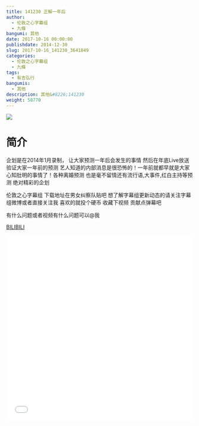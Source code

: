 ```yaml
---
title: 141230 正解一年后
author: 
  - 伦敦之心字幕组
  - 九條
bangumi: 其他
date: 2017-10-16 00:00:00
publishdate: 2014-12-30
slug: 2017-10-16_141230_3641849
categories: 
  - 伦敦之心字幕组
  - 九條
tags: 
  - 有吉弘行
bangumis: 
  - 其他
description: 其他&#8226;141230
weight: 58770
---
```


![](https://i.imgur.com/bZP4jza.jpg)

# 简介  
企划是在2014年1月录制， 让大家预测一年后会发生的事情 然后在年底Live放送 验证大家一年前的预测 艺人知道的内部消息是很恐怖的！一年前就都早就是大家心知肚明的事情了！各种离婚预测 也是毫不留情还有流行语,大事件,红白主持等预测 绝对精彩的企划


伦敦之心字幕组 下载地址在男女纠察队贴吧 想了解字幕组更新动态的请关注字幕组微博或者直接关注我 喜欢的就投个硬币 收藏下视频 贡献点弹幕吧


有什么问题或者视频有什么问题可以@我

  [BILIBILI](https://www.bilibili.com/video/av3641849/)


<div class="vcontainer">  <iframe class='video' src="//www.bilibili.com/blackboard/player.html?aid=3641849" width="100%" height="500" frameborder="0" allowfullscreen="allowfullscreen"></iframe></div>
